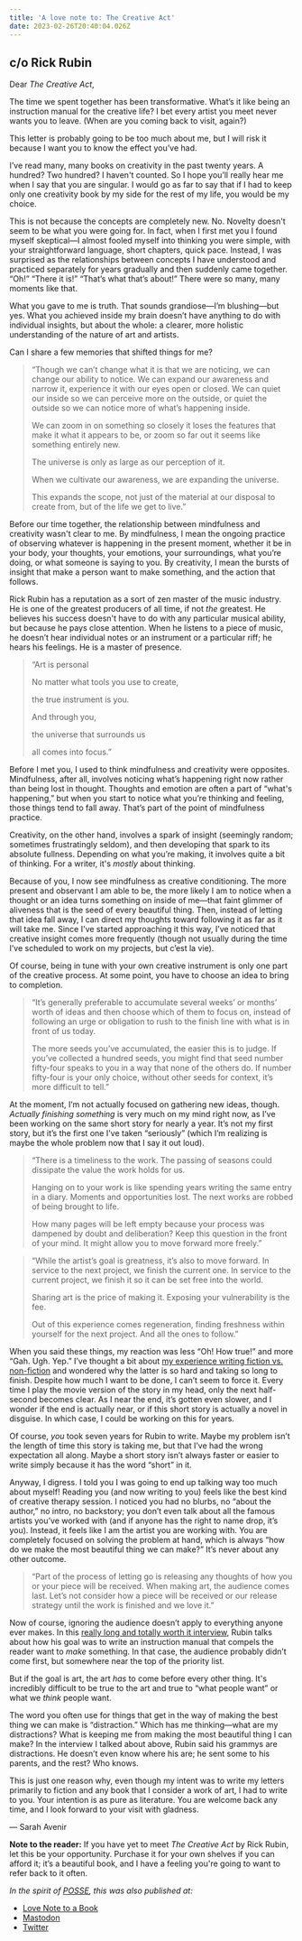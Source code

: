 ```yaml
---
title: 'A love note to: The Creative Act'
date: 2023-02-26T20:40:04.026Z
---
```


## c/o Rick Rubin

Dear *The Creative Act*,

The time we spent together has been transformative. What’s it like being an instruction manual for the creative life? I bet every artist you meet never wants you to leave. (When are you coming back to visit, again?)

This letter is probably going to be too much about me, but I will risk it because I want you to know the effect you’ve had.

I’ve read many, many books on creativity in the past twenty years. A hundred? Two hundred? I haven't counted. So I hope you’ll really hear me when I say that you are singular. I would go as far to say that if I had to keep only one creativity book by my side for the rest of my life, you would be my choice.

This is not because the concepts are completely new. No. Novelty doesn't seem to be what you were going for. In fact, when I first met you I found myself skeptical—I almost fooled myself into thinking you were simple, with your straightforward language, short chapters, quick pace. Instead, I was surprised as the relationships between concepts I have understood and practiced separately for years gradually and then suddenly came together. “Oh!” “There it is!” “That’s what that’s about!” There were so many, many moments like that.

What you gave to me is truth. That sounds grandiose—I’m blushing—but yes. What you achieved inside my brain doesn’t have anything to do with individual insights, but about the whole: a clearer, more holistic understanding of the nature of art and artists.

Can I share a few memories that shifted things for me?

> “Though we can’t change what it is that we are noticing, we can change our ability to notice. We can expand our awareness and narrow it, experience it with our eyes open or closed. We can quiet our inside so we can perceive more on the outside, or quiet the outside so we can notice more of what’s happening inside.
> 
> We can zoom in on something so closely it loses the features that make it what it appears to be, or zoom so far out it seems like something entirely new.
> 
> The universe is only as large as our perception of it.
> 
> When we cultivate our awareness, we are expanding the universe.
> 
> This expands the scope, not just of the material at our disposal to create from, but of the life we get to live.”

Before our time together, the relationship between mindfulness and creativity wasn't clear to me. By mindfulness, I mean the ongoing practice of observing whatever is happening in the present moment, whether it be in your body, your thoughts, your emotions, your surroundings, what you’re doing, or what someone is saying to you. By creativity, I mean the bursts of insight that make a person want to make something, and the action that follows.

Rick Rubin has a reputation as a sort of zen master of the music industry. He is one of the greatest producers of all time, if not *the* greatest. He believes his success doesn't have to do with any particular musical ability, but because he pays close attention. When he listens to a piece of music, he doesn’t hear individual notes or an instrument or a particular riff; he hears his feelings. He is a master of presence.

> “Art is personal
> 
> No matter what tools you use to create,
> 
> the true instrument is you.
> 
> And through you,
> 
> the universe that surrounds us
> 
> all comes into focus.”

Before I met you, I used to think mindfulness and creativity were opposites. Mindfulness, after all, involves noticing what’s happening right now rather than being lost in thought. Thoughts and emotion are often a part of “what's happening,” but when you start to notice what you’re thinking and feeling, those things tend to fall away. That’s part of the point of mindfulness practice.

Creativity, on the other hand, involves a spark of insight (seemingly random; sometimes frustratingly seldom), and then developing that spark to its absolute fullness. Depending on what you’re making, it involves quite a bit of thinking. For a writer, it's *mostly* about thinking.

Because of you, I now see mindfulness as creative conditioning. The more present and observant I am able to be, the more likely I am to notice when a thought or an idea turns something on inside of me—that faint glimmer of aliveness that is the seed of every beautiful thing. Then, instead of letting that idea fall away, I can direct my thoughts toward following it as far as it will take me. Since I've started approaching it this way, I’ve noticed that creative insight comes more frequently (though not usually during the time I’ve scheduled to work on my projects, but c’est la vie).

Of course, being in tune with your own creative instrument is only one part of the creative process. At some point, you have to choose an idea to bring to completion.

> “It’s generally preferable to accumulate several weeks’ or months’ worth of ideas and then choose which of them to focus on, instead of following an urge or obligation to rush to the finish line with what is in front of us today.
> 
> The more seeds you’ve accumulated, the easier this is to judge. If you’ve collected a hundred seeds, you might find that seed number fifty-four speaks to you in a way that none of the others do. If number fifty-four is your only choice, without other seeds for context, it’s more difficult to tell.”

At the moment, I’m not actually focused on gathering new ideas, though. *Actually finishing something* is very much on my mind right now, as I’ve been working on the same short story for nearly a year. It’s not my first story, but it’s the first one I've taken “seriously” (which I’m realizing is maybe the whole problem now that I say it out loud).

> “There is a timeliness to the work. The passing of seasons could dissipate the value the work holds for us.
> 
> Hanging on to your work is like spending years writing the same entry in a diary. Moments and opportunities lost. The next works are robbed of being brought to life.
> 
> How many pages will be left empty because your process was dampened by doubt and deliberation? Keep this question in the front of your mind. It might allow you to move forward more freely.”

> “While the artist’s goal is greatness, it’s also to move forward. In service to the next project, we finish the current one. In service to the current project, we finish it so it can be set free into the world.
> 
> Sharing art is the price of making it. Exposing your vulnerability is the fee.
> 
> Out of this experience comes regeneration, finding freshness within yourself for the next project. And all the ones to follow.”

When you said these things, my reaction was less “Oh! How true!” and more “Gah. Ugh. Yep.” I’ve thought a bit about [my experience writing fiction vs. non-fiction](https://sarahavenir.com/2023/fiction-vs-nonfiction/) and wondered why the latter is so hard and taking so long to finish. Despite how much I want to be done, I can’t seem to force it. Every time I play the movie version of the story in my head, only the next half-second becomes clear. As I near the end, it’s gotten even slower, and I wonder if the end is actually near, or if this short story is actually a novel in disguise. In which case, I could be working on this for years.

Of course, *you* took seven years for Rubin to write. Maybe my problem isn’t the length of time this story is taking me, but that I’ve had the wrong expectation all along. Maybe a short story isn’t always faster or easier to write simply because it has the word “short” in it.

Anyway, I digress. I told you I was going to end up talking way too much about myself! Reading you (and now writing to you) feels like the best kind of creative therapy session. I noticed you had no blurbs, no “about the author,” no intro, no backstory; you don’t even talk about all the famous artists you’ve worked with (and if anyone has the right to name drop, it’s you). Instead, it feels like I am the artist you are working with. You are completely focused on solving the problem at hand, which is always “how do we make the most beautiful thing we can make?” It’s never about any other outcome.

> “Part of the process of letting go is releasing any thoughts of how you or your piece will be received. When making art, the audience comes last. Let’s not consider how a piece will be received or our release strategy until the work is finished and we love it.”

Now of course, ignoring the audience doesn’t apply to everything anyone ever makes. In this [really long and totally worth it interview](https://youtu.be/YS299z6ahsk), Rubin talks about how his goal was to write an instruction manual that compels the reader want to *make* something. In that case, the audience probably didn’t come first, but somewhere near the top of the priority list.

But if the goal is art, the art *has* to come before every other thing. It's incredibly difficult to be true to the art and true to “what people want” or what we *think* people want.

The word you often use for things that get in the way of making the best thing we can make is “distraction.” Which has me thinking—what are my distractions? What is keeping me from making the most beautiful thing I can make? In the interview I talked about above, Rubin said his grammys are distractions. He doesn’t even know where his are; he sent some to his parents, and the rest? Who knows.

This is just one reason why, even though my intent was to write my letters primarily to fiction and any book that I consider a work of art, I had to write to you. Your intention is as pure as literature. You are welcome back any time, and I look forward to your visit with gladness.

— Sarah Avenir

**Note to the reader:** If you have yet to meet *The Creative Act* by Rick Rubin, let this be your opportunity. Purchase it for your own shelves if you can afford it; it’s a beautiful book, and I have a feeling you're going to want to refer back to it often.

*In the spirit of [POSSE](https://indieweb.org/POSSE), this was also published at:*

* [Love Note to a Book](https://lovenotetoabook.substack.com/p/the-creative-act)
* [Mastodon](https://tw.town/@sarahavenir/109934889770939207)
* [Twitter](https://twitter.com/sarahavenir/status/1630067429530558465)

